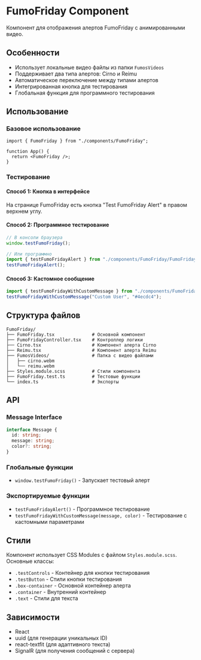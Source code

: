 # FumoFriday Component

Компонент для отображения алертов FumoFriday с анимированными видео.

## Особенности

- Использует локальные видео файлы из папки `FumosVideos`
- Поддерживает два типа алертов: Cirno и Reimu
- Автоматическое переключение между типами алертов
- Интегрированная кнопка для тестирования
- Глобальная функция для программного тестирования

## Использование

### Базовое использование

```tsx
import { FumoFriday } from "./components/FumoFriday";

function App() {
  return <FumoFriday />;
}
```

### Тестирование

#### Способ 1: Кнопка в интерфейсе

На странице FumoFriday есть кнопка "Test FumoFriday Alert" в правом верхнем углу.

#### Способ 2: Программное тестирование

```javascript
// В консоли браузера
window.testFumoFriday();

// Или программно
import { testFumoFridayAlert } from "./components/FumoFriday/FumoFriday.test";
testFumoFridayAlert();
```

#### Способ 3: Кастомное сообщение

```javascript
import { testFumoFridayWithCustomMessage } from "./components/FumoFriday/FumoFriday.test";
testFumoFridayWithCustomMessage("Custom User", "#4ecdc4");
```

## Структура файлов

```
FumoFriday/
├── FumoFriday.tsx              # Основной компонент
├── FumoFridayController.tsx    # Контроллер логики
├── Cirno.tsx                   # Компонент алерта Cirno
├── Reimu.tsx                   # Компонент алерта Reimu
├── FumosVideos/                # Папка с видео файлами
│   ├── cirno.webm
│   └── reimu.webm
├── Styles.module.scss          # Стили компонента
├── FumoFriday.test.ts          # Тестовые функции
└── index.ts                    # Экспорты
```

## API

### Message Interface

```typescript
interface Message {
  id: string;
  message: string;
  color?: string;
}
```

### Глобальные функции

- `window.testFumoFriday()` - Запускает тестовый алерт

### Экспортируемые функции

- `testFumoFridayAlert()` - Программное тестирование
- `testFumoFridayWithCustomMessage(message, color)` - Тестирование с кастомными параметрами

## Стили

Компонент использует CSS Modules с файлом `Styles.module.scss`. Основные классы:

- `.testControls` - Контейнер для кнопки тестирования
- `.testButton` - Стили кнопки тестирования
- `.box-container` - Основной контейнер алерта
- `.container` - Внутренний контейнер
- `.text` - Стили для текста

## Зависимости

- React
- uuid (для генерации уникальных ID)
- react-textfit (для адаптивного текста)
- SignalR (для получения сообщений с сервера)
